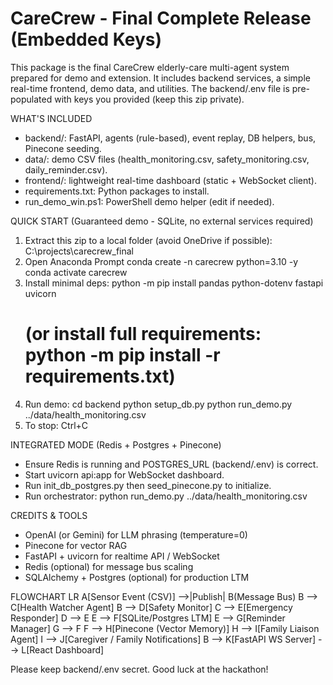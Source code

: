 CareCrew - Final Complete Release (Embedded Keys)
================================================

This package is the final CareCrew elderly-care multi-agent system prepared for demo and extension.
It includes backend services, a simple real-time frontend, demo data, and utilities. The backend/.env file
is pre-populated with keys you provided (keep this zip private).

WHAT'S INCLUDED
- backend/: FastAPI, agents (rule-based), event replay, DB helpers, bus, Pinecone seeding.
- data/: demo CSV files (health_monitoring.csv, safety_monitoring.csv, daily_reminder.csv).
- frontend/: lightweight real-time dashboard (static + WebSocket client).
- requirements.txt: Python packages to install.
- run_demo_win.ps1: PowerShell demo helper (edit if needed).

QUICK START (Guaranteed demo - SQLite, no external services required)
1. Extract this zip to a local folder (avoid OneDrive if possible):
   C:\projects\carecrew_final
2. Open Anaconda Prompt
   conda create -n carecrew python=3.10 -y
   conda activate carecrew
3. Install minimal deps:
   python -m pip install pandas python-dotenv fastapi uvicorn
   # (or install full requirements: python -m pip install -r requirements.txt)
4. Run demo:
   cd backend
   python setup_db.py
   python run_demo.py ../data/health_monitoring.csv
5. To stop: Ctrl+C

INTEGRATED MODE (Redis + Postgres + Pinecone)
- Ensure Redis is running and POSTGRES_URL (backend/.env) is correct.
- Start uvicorn api:app for WebSocket dashboard.
- Run init_db_postgres.py then seed_pinecone.py to initialize.
- Run orchestrator: python run_demo.py ../data/health_monitoring.csv

CREDITS & TOOLS
- OpenAI (or Gemini) for LLM phrasing (temperature=0)
- Pinecone for vector RAG
- FastAPI + uvicorn for realtime API / WebSocket
- Redis (optional) for message bus scaling
- SQLAlchemy + Postgres (optional) for production LTM

FLOWCHART LR
    A[Sensor Event (CSV)] -->|Publish| B(Message Bus)
    B --> C[Health Watcher Agent]
    B --> D[Safety Monitor]
    C --> E[Emergency Responder]
    D --> E
    E --> F[SQLite/Postgres LTM]
    E --> G[Reminder Manager]
    G --> F
    F --> H[Pinecone (Vector Memory)]
    H --> I[Family Liaison Agent]
    I --> J[Caregiver / Family Notifications]
    B --> K[FastAPI WS Server] --> L[React Dashboard]

Please keep backend/.env secret. Good luck at the hackathon!
